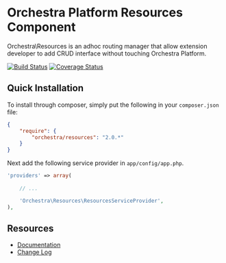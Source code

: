 Orchestra Platform Resources Component
==============

Orchestra\Resources is an adhoc routing manager that allow extension developer to add CRUD interface without touching Orchestra Platform.

[![Build Status](https://travis-ci.org/orchestral/resources.png?branch=2.0)](https://travis-ci.org/orchestral/resources) 
[![Coverage Status](https://coveralls.io/repos/orchestral/resources/badge.png?branch=2.0)](https://coveralls.io/r/orchestral/resources?branch=2.0)

## Quick Installation

To install through composer, simply put the following in your `composer.json` file:

```json
{
	"require": {
		"orchestra/resources": "2.0.*"
	}
}
```

Next add the following service provider in `app/config/app.php`.

```php
'providers' => array(
	
	// ...

	'Orchestra\Resources\ResourcesServiceProvider',
),
```

## Resources

* [Documentation](http://orchestraplatform.com/docs/2.0/components/resources)
* [Change Log](http://orchestraplatform.com/docs/2.0/components/resources/changes#v2.0)
